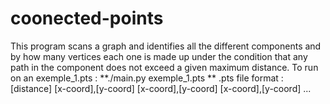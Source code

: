 # coonected-points
This program scans a graph and identifies all the different components and by how many vertices each one is made up under the condition that any path in the component does not exceed a given maximum distance.
To run on an exemple_1.pts : **./main.py exemple_1.pts
**
.pts file format : 
[distance]
[x-coord],[y-coord]
[x-coord],[y-coord]
[x-coord],[y-coord]
...



